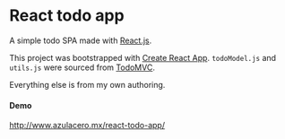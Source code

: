# React todo app 

A simple todo SPA made with [React.js](https://reactjs.org/).


This project was bootstrapped with [Create React App](https://github.com/facebookincubator/create-react-app). 
`todoModel.js` and  `utils.js` were sourced from [TodoMVC](https://github.com/tastejs/todomvc/tree/gh-pages/examples/react).
 
Everything else is from my own authoring. 


#### Demo
http://www.azulacero.mx/react-todo-app/